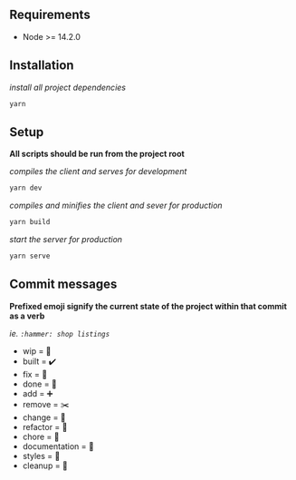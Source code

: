 ## Requirements

- Node >= 14.2.0

## Installation

_install all project dependencies_

```bash
yarn
```

## Setup

**All scripts should be run from the project root**

_compiles the client and serves for development_

```bash
yarn dev
```

_compiles and minifies the client and sever for production_

```bash
yarn build
```

_start the server for production_

```bash
yarn serve
```

## Commit messages

**Prefixed emoji signify the current state of the project within that commit as a verb**

_ie. `:hammer: shop listings`_

- wip = :hammer:
- built = :heavy_check_mark:
- fix = :bug:
- done = :100:
- add = :heavy_plus_sign:
- remove = :scissors:
- change = :nut_and_bolt:
- refactor = :pencil:
- chore = :wrench:
- documentation = :book:
- styles = :art:
- cleanup = :broom: